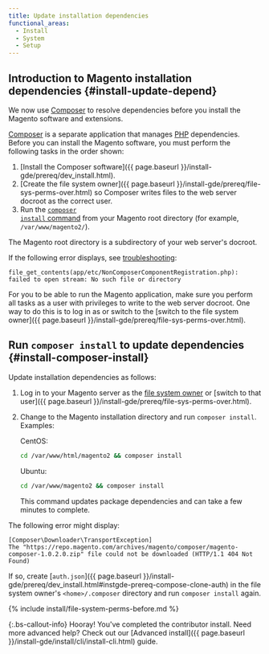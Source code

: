 ```yaml
---
title: Update installation dependencies
functional_areas:
  - Install
  - System
  - Setup
---
```


## Introduction to Magento installation dependencies {#install-update-depend}

We now use [Composer](http://getcomposer.org) to resolve dependencies before you install the Magento software and extensions.

[Composer](https://glossary.magento.com/composer) is a separate application that manages [PHP](https://glossary.magento.com/php) dependencies. Before you can install the Magento software, you must perform the following tasks in the order shown:

1. [Install the Composer software]({{ page.baseurl }}/install-gde/prereq/dev_install.html).
1. [Create the file system owner]({{ page.baseurl }}/install-gde/prereq/file-sys-perms-over.html) so Composer writes files to the web server docroot as the correct user.
1. Run the [<code>composer install</code> command](#install-composer-install) from your Magento root directory (for example, `/var/www/magento2/`).

The Magento root directory is a subdirectory of your web server's docroot.

If the following error displays, see [troubleshooting](https://support.magento.com/hc/en-us/articles/360033818091):

```terminal
file_get_contents(app/etc/NonComposerComponentRegistration.php): failed to open stream: No such file or directory
```

For you to be able to run the Magento application, make sure you perform all tasks as a user with privileges to write to the web server docroot. One way to do this is to log in as or switch to the [switch to the file system owner]({{ page.baseurl }}/install-gde/prereq/file-sys-perms-over.html).

## Run <code>composer install</code> to update dependencies {#install-composer-install}

Update installation dependencies as follows:

1. Log in to your Magento server as the [file system owner](https://glossary.magento.com/magento-file-system-owner) or [switch to that user]({{ page.baseurl }}/install-gde/prereq/file-sys-perms-over.html).
1. Change to the Magento installation directory and run `composer install`. Examples:

   CentOS:

   ```bash
   cd /var/www/html/magento2 && composer install
   ```

   Ubuntu:

   ```bash
   cd /var/www/magento2 && composer install
   ```

   This command updates package dependencies and can take a few minutes to complete.

The following error might display:

```terminal
[Composer\Downloader\TransportException]
The "https://repo.magento.com/archives/magento/composer/magento-composer-1.0.2.0.zip" file could not be downloaded (HTTP/1.1 404 Not Found)
```

If so, create [`auth.json`]({{ page.baseurl }}/install-gde/prereq/dev_install.html#instgde-prereq-compose-clone-auth) in the file system owner's `<home>/.composer` directory and run `composer install` again.

{% include install/file-system-perms-before.md %}

{:.bs-callout-info}
Hooray! You've completed the contributor install. Need more advanced help? Check out our [Advanced install]({{ page.baseurl }}/install-gde/install/cli/install-cli.html) guide.